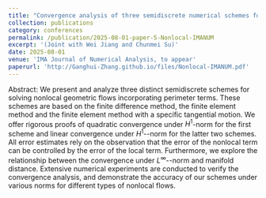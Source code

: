 ```yaml
---
title: "Convergence analysis of three semidiscrete numerical schemes for nonlocal geometric flows including perimeter terms"
collection: publications
category: conferences
permalink: /publication/2025-08-01-paper-5-Nonlocal-IMANUM
excerpt: '(Joint with Wei Jiang and Chunmei Su)'
date: 2025-08-01
venue: 'IMA Journal of Numerical Analysis, to appear'
paperurl: 'http://Ganghui-Zhang.github.io/files/Nonlocal-IMANUM.pdf'
---
```


Abstract: We present and analyze three distinct semidiscrete schemes for solving nonlocal geometric flows incorporating perimeter terms. These schemes are based on the finite difference method, the finite element method and the finite element method with a specific tangential motion. We offer rigorous proofs of quadratic convergence under 
$H^1$-norm for the first scheme and linear convergence under 
$H^1$--norm for the latter two schemes. All error estimates rely on the observation that the error of the nonlocal term can be controlled by the error of the local term. Furthermore, we explore the relationship between the convergence under 
$L^\infty$--norm and manifold distance. Extensive numerical experiments are conducted to verify the convergence analysis, and demonstrate the accuracy of our schemes under various norms for different types of nonlocal flows.